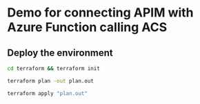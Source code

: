 # Demo for connecting APIM with Azure Function calling ACS

## Deploy the environment

```sh
cd terraform && terraform init
```

```sh
terraform plan -out plan.out
```

```sh
terraform apply "plan.out"
```